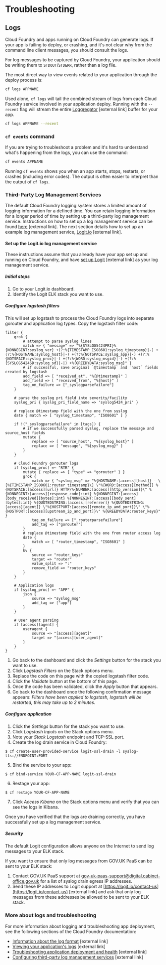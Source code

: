 # Troubleshooting

## Logs

Cloud Foundry and apps running on Cloud Foundry can generate logs. If your app is failing to deploy, or crashing, and it's not clear why from the command line client messages, you should consult the logs.

For log messages to be captured by Cloud Foundry, your application should be writing them to `STDOUT`/`STDERR`, rather than a log file.

The most direct way to view events related to your application through the deploy process is:

```bash
cf logs APPNAME
```

Used alone, `cf logs` will tail the combined stream of logs from each Cloud Foundry service involved in your application deploy. Running with the `--recent` flag will stream the entire [Loggregator](https://docs.cloudfoundry.org/loggregator/architecture.html) [external link] buffer for your app.

```bash
cf logs APPNAME --recent
```


### ``cf events`` command

If you are trying to troubleshoot a problem and it's hard to understand what's happening from the logs, you can use the command:

```bash
cf events APPNAME
```

Running ``cf events`` shows you when an app starts, stops, restarts, or crashes (including error codes). The output is often easier to interpret than the output of ``cf logs``.

### Third-Party Log Management Services

The default Cloud Foundry logging system stores a limited amount of logging information for a defined time. You can retain  logging information for a longer period of time by setting up a third-party log management service. Instructions on how to set up a log management service can be found [here](https://docs.cloudfoundry.org/devguide/services/log-management.html) [external link]. The next section details how to set up an example log management service, [Logit.io](https://logit.io/) [external link].

#### Set up the Logit.io log management service

These instructions assume that you already have your app set up and running on Cloud Foundry, and have [set up Logit](https://docs.logit.io/) [external link] as your log management service.

##### Initial steps

1. Go to your Logit.io dashboard.
1. Identify the Logit ELK stack you want to use.

##### Configure logstash filters

This will set up logstash to process the Cloud Foundry logs into separate gorouter and application log types. Copy the logstash filter code:


```
filter {
    grok {
        # attempt to parse syslog lines
        match => { "message" => "%{SYSLOG5424PRI}%{NONNEGINT:syslog_ver} +(?:%{TIMESTAMP_ISO8601:syslog_timestamp}|-) +(?:%{HOSTNAME:syslog_host}|-) +(?:%{NOTSPACE:syslog_app}|-) +(?:%{NOTSPACE:syslog_proc}|-) +(?:%{WORD:syslog_msgid}|-) +(?:%{SYSLOG5424SD:syslog_sd}|-|) +%{GREEDYDATA:syslog_msg}" }
        # if successful, save original `@timestamp` and `host` fields created by logstash
        add_field => [ "received_at", "%{@timestamp}" ]
        add_field => [ "received_from", "%{host}" ]
        tag_on_failure => ["_syslogparsefailure"]
    }

    # parse the syslog pri field into severity/facility
    syslog_pri { syslog_pri_field_name => 'syslog5424_pri' }

    # replace @timestamp field with the one from syslog
    date { match => [ "syslog_timestamp", "ISO8601" ] }

    if !("_syslogparsefailure" in [tags]) {
        # if we successfully parsed syslog, replace the message and source_host fields
        mutate {
            replace => [ "source_host", "%{syslog_host}" ]
            replace => [ "message", "%{syslog_msg}" ]
        }
    }

    # Cloud Foundry gorouter logs
    if [syslog_proc] =~ "RTR" {
        mutate { replace => { "type" => "gorouter" } }
        grok {
            match => { "syslog_msg" => "%{HOSTNAME:[access][host]} - \[%{TIMESTAMP_ISO8601:router_timestamp}\] \"%{WORD:[access][method]} %{NOTSPACE:[access][url]} HTTP/%{NUMBER:[access][http_version]}\" %{NONNEGINT:[access][response_code]:int} %{NONNEGINT:[access][body_received][bytes]:int} %{NONNEGINT:[access][body_sent][bytes]:int} %{QUOTEDSTRING:[access][referrer]} %{QUOTEDSTRING:[access][agent]} \"%{HOSTPORT:[access][remote_ip_and_port]}\" \"%{HOSTPORT:[access][upstream_ip_and_port]}\" %{GREEDYDATA:router_keys}" }
            tag_on_failure => ["_routerparsefailure"]
            add_tag => ["gorouter"]
        }
        # replace @timestamp field with the one from router access log
        date {
            match => [ "router_timestamp", "ISO8601" ]
        }
        kv {
            source => "router_keys"
            target => "router"
            value_split => ":"
            remove_field => "router_keys"
        }
    }

    # Application logs
    if [syslog_proc] =~ "APP" {
        json {
            source => "syslog_msg"
            add_tag => ["app"]
        }
    }

    # User agent parsing
    if [access][agent] {
        useragent {
            source => "[access][agent]"
            target => "[access][user_agent]"
        }
    }
}
```

1. Go back to the dashboard and click the _Settings_ button for the stack you want to use.
1. Click _Logstash Filters_ on the Stack options menu.
1. Replace the code on this page with the copied logstash filter code.
1. Click the _Validate_ button at the bottom of this page.
1. Once the code has been validated, click the _Apply_ button that appears.
1. Go back to the dashboard once the following confirmation message appears: _Filters have been applied to logstash, logstash will be restarted, this may take up to 2 minutes._

##### Configure application

1. Click the _Settings_ button for the stack you want to use.
2. Click _Logstash Inputs_ on the Stack options menu. 
3. Note your _Stack Logstash_ endpoint and TCP-SSL port.
4. Create the log drain service in Cloud Foundry:
  ```
  $ cf create-user-provided-service logit-ssl-drain -l syslog-tls://ENDPOINT:PORT
  ```
5. Bind the service to your app:
  
  ```
  $ cf bind-service YOUR-CF-APP-NAME logit-ssl-drain
  ```
6. Restage your app:
  ```
  $ cf restage YOUR-CF-APP-NAME
  ```
7. Click _Access Kibana_ on the Stack options menu and verify that you can see the logs in Kibana.

Once you have verified that the logs are draining correctly, you have successfully set up a log management service.

##### Security

The default Logit configuration allows anyone on the Internet to send log messages to your ELK stack. 

If you want to ensure that only log messages from GOV.UK PaaS can be sent to your ELK stack:
1. Contact GOV.UK PaaS support at [gov-uk-paas-support@digital.cabinet-office.gov.uk](mailto:gov-uk-paas-support@digital.cabinet-office.gov.uk) for a list of syslog drain egress IP addresses.
1. Send these IP addresses to Logit support at [https://logit.io/contact-us](https://logit.io/contact-us) [external link] and ask that only log messages from these addresses be allowed to be sent to your ELK stack.


### More about logs and troubleshooting

For more information about logging and troubleshooting app deployment, see the following sections of the Cloud Foundry documentation:

* [Information about the log format](https://docs.cloudfoundry.org/devguide/deploy-apps/streaming-logs.html) [external link]
* [Viewing your application's logs](https://docs.cloudfoundry.org/devguide/deploy-apps/streaming-logs.html#view) [external link]
* [Troubleshooting application deployment and health](https://docs.cloudfoundry.org/devguide/deploy-apps/troubleshoot-app-health.html) [external link]
* [Configuring third-party log management services](https://docs.cloudfoundry.org/devguide/services/log-management-thirdparty-svc.html) [external link]


